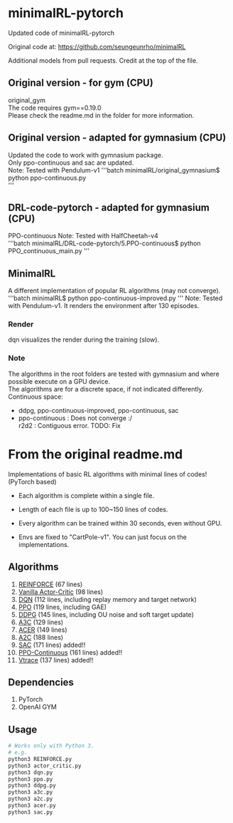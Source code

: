 # minimalRL-pytorch

Updated code of minimalRL-pytorch

Original code at: https://github.com/seungeunrho/minimalRL

Additional models from pull requests. Credit at the top of the file.

## Original version - for gym (CPU)
original_gym  
The code requires gym==0.19.0  
Please check the readme.md in the folder for more information.  

## Original version - adapted for gymnasium (CPU)
Updated the code to work with gymnasium package.  
Only ppo-continuous and sac are updated.  
Note: Tested with Pendulum-v1
'''batch
minimalRL/original_gymnasium$ python ppo-continuous.py  
'''

## DRL-code-pytorch - adapted for gymnasium (CPU)  
PPO-continuous
Note: Tested with HalfCheetah-v4  
'''batch
minimalRL/DRL-code-pytorch/5.PPO-continuous$ python PPO_continuous_main.py
'''

## MinimalRL
A different implementation of popular RL algorithms (may not converge).  
'''batch
minimalRL$ python ppo-continuous-improved.py
'''
Note: Tested with Pendulum-v1. It renders the environment after 130 episodes.  

### Render
dqn visualizes the render during the training (slow).

### Note
The algorithms in the root folders are tested with gymnasium and where possible execute on a GPU device.  
The algorithms are for a discrete space, if not indicated differently.  
Continuous space:  
- ddpg, ppo-continuous-improved, ppo-continuous, sac  
- ppo-continuous : Does not converge :/  
r2d2 : Contiguous error. TODO: Fix  

# From the original readme.md


Implementations of basic RL algorithms with minimal lines of codes! (PyTorch based)

* Each algorithm is complete within a single file.

* Length of each file is up to 100~150 lines of codes.

* Every algorithm can be trained within 30 seconds, even without GPU.

* Envs are fixed to "CartPole-v1". You can just focus on the implementations.



## Algorithms
1. [REINFORCE](https://github.com/seungeunrho/minimalRL/blob/master/REINFORCE.py) (67 lines)
2. [Vanilla Actor-Critic](https://github.com/seungeunrho/minimalRL/blob/master/actor_critic.py) (98 lines)
3. [DQN](https://github.com/seungeunrho/minimalRL/blob/master/dqn.py) (112 lines,  including replay memory and target network)
4. [PPO](https://github.com/seungeunrho/minimalRL/blob/master/ppo.py) (119 lines,  including GAE)
5. [DDPG](https://github.com/seungeunrho/minimalRL/blob/master/ddpg.py) (145 lines, including OU noise and soft target update)
6. [A3C](https://github.com/seungeunrho/minimalRL/blob/master/a3c.py) (129 lines)
7. [ACER](https://github.com/seungeunrho/minimalRL/blob/master/acer.py) (149 lines)
8. [A2C](https://github.com/seungeunrho/minimalRL/blob/master/a2c.py) (188 lines)
9. [SAC](https://github.com/seungeunrho/minimalRL/blob/master/sac.py) (171 lines) added!! 
10. [PPO-Continuous](https://github.com/seungeunrho/minimalRL/blob/master/ppo-continuous.py) (161 lines) added!!
11. [Vtrace](https://github.com/seungeunrho/minimalRL/blob/master/vtrace.py) (137 lines) added!!


## Dependencies
1. PyTorch
2. OpenAI GYM

## Usage
```bash
# Works only with Python 3.
# e.g.
python3 REINFORCE.py
python3 actor_critic.py
python3 dqn.py
python3 ppo.py
python3 ddpg.py
python3 a3c.py
python3 a2c.py
python3 acer.py
python3 sac.py
```
